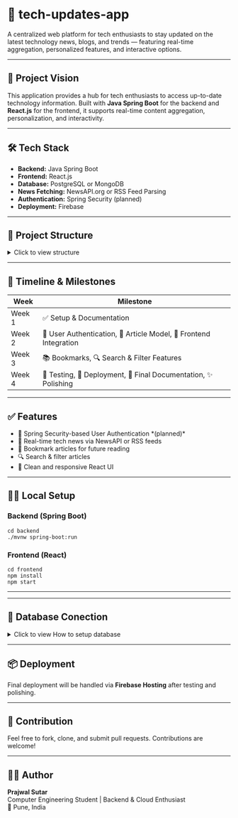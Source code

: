 <!DOCTYPE html>
<html lang="en">

<body>

<h1>📰 tech-updates-app</h1>
<p>A centralized web platform for tech enthusiasts to stay updated on the latest technology news, blogs, and trends — featuring real-time aggregation, personalized features, and interactive options.</p>

<hr />

<h2>🎯 Project Vision</h2>
<p>This application provides a hub for tech enthusiasts to access up-to-date technology information. Built with <strong>Java Spring Boot</strong> for the backend and <strong>React.js</strong> for the frontend, it supports real-time content aggregation, personalization, and interactivity.</p>

<hr />

<h2>🛠 Tech Stack</h2>
<ul>
  <li><strong>Backend:</strong> Java Spring Boot</li>
  <li><strong>Frontend:</strong> React.js</li>
  <li><strong>Database:</strong> PostgreSQL or MongoDB</li>
  <li><strong>News Fetching:</strong> NewsAPI.org or RSS Feed Parsing</li>
  <li><strong>Authentication:</strong> Spring Security (planned)</li>
  <li><strong>Deployment:</strong> Firebase</li>
</ul>

<hr />

<h2>📁 Project Structure</h2>
<details>
  <summary>Click to view structure</summary>
  <pre><code>tech-updates-app/
├── backend/
│   └── src/
│       └── main/
│           ├── java/
│           │   └── com/
│           │       └── notmine/
│           │           └── techupdates/
│           │               ├── TechUpdatesApp.java
│           │               ├── controller/
│           │               ├── service/
│           │               ├── repository/
│           │               └── model/
│           └── resources/
│               └── application.properties
├── pom.xml
│
├── frontend/
│   ├── src/
│   │   ├── components/
│   │   ├── pages/
│   │   ├── App.js
│   │   └── index.js
│   ├── public/
│   │   └── index.html
│   └── package.json
│
├── README.md
└── .gitignore
</code></pre>
</details>

<hr />

<h2>📅 Timeline & Milestones</h2>
<table>
  <thead>
    <tr>
      <th>Week</th>
      <th>Milestone</th>
    </tr>
  </thead>
  <tbody>
    <tr><td>Week 1</td><td>✅ Setup & Documentation</td></tr>
    <tr><td>Week 2</td><td>🔐 User Authentication, 📰 Article Model, 🔄 Frontend Integration</td></tr>
    <tr><td>Week 3</td><td>📚 Bookmarks, 🔍 Search & Filter Features</td></tr>
    <tr><td>Week 4</td><td>🧪 Testing, 🚀 Deployment, 📄 Final Documentation, ✨ Polishing</td></tr>
  </tbody>
</table>

<hr />

<h2>✅ Features</h2>
<ul>
  <li>🔐 Spring Security-based User Authentication *(planned)*</li>
  <li>📰 Real-time tech news via NewsAPI or RSS feeds</li>
  <li>🔖 Bookmark articles for future reading</li>
  <li>🔍 Search & filter articles</li>
  <li>🎨 Clean and responsive React UI</li>
</ul>

<hr />

<h2>🧑‍💻 Local Setup</h2>

<h3>Backend (Spring Boot)</h3>
<pre><code>cd backend
./mvnw spring-boot:run</code></pre>

<h3>Frontend (React)</h3>
<pre><code>cd frontend
npm install
npm start</code></pre>

<hr />

<hr />

<h2>📁 Database Conection</h2>
<details>
  <summary>Click to view How to setup database</summary>
      <h3>1. Setup PostgreSQL locally (initially)</h3>
      <p>Install PostgreSQL locally or on a server.

Create a database for this project, e.g., tech_news_db.

Remember  PostgreSQL username and password (default user is usually postgres).</p>

<h3>2. Add the PostgreSQL Database</h3>
<P>In  pom.xml file, include the PostgreSQL JDBC driver so that Spring Boot knows how to communicate with PostgreSQL:</P>

<pre><code><dependency>
    <groupId>org.postgresql</groupId>
    <artifactId>postgresql</artifactId>
    <scope>runtime</scope>
</dependency>
</code></pre>

<h3>3. Configure Application Properties</h3>
<p>In src/main/resources/application.properties, add the database connection properties:</p>

<pre><code>spring.datasource.url=jdbc:postgresql://localhost:5432/tech_news_db
spring.datasource.username=postgres
spring.datasource.password=your_password_here
# JPA and Hibernate settings
spring.jpa.hibernate.ddl-auto=update
spring.jpa.show-sql=true
</code></pre>
<p>spring.datasource.url specifies the JDBC URL pointing to your PostgreSQL database.

username and password must match your database credentials.

spring.jpa.hibernate.ddl-auto=update tells Hibernate to create or update tables automatically based on your entities.

spring.jpa.show-sql=true enables logging of SQL statements to the console (useful for debugging).</p>

<h3>4. Define JPA entites</h3>

<p>Model classes are annotated with JPA annotations like @Entity, @Table, @Id, and @GeneratedValue to map Java classes to database tables, for example:</p>

<pre><code>@Entity
@Table(name = "users")
public class User {
    @Id
    @GeneratedValue(strategy = GenerationType.IDENTITY)
    private Long id;

    private String userName;
    private String email;
    private String passwordHash;

    // getters and setters...
}
</code></pre>

<h3>5. Create Repository Interfaces</h3>
<p>Repository interfaces extending JpaRepository allow CRUD operations without writing SQL:</p>

<pre><code>@Repository
public interface UserRepository extends JpaRepository<User, Long> {

}
</code></pre>

<h3>6. Use repository in controllers</h3>

<p>Inject your repository in controllers using @Autowired and use methods like save() to persist entities:</p>

<pre><code>@Autowired
private UserRepository userRepository;

@PostMapping("/api/users/register")
public User registerUser(@RequestBody User newUser) {
    return userRepository.save(newUser);
}
</pre></code>

<h3>7. Run and verify</h3>

<p>Start your PostgreSQL server.

Run your Spring Boot application.

Register a user or create records via your API.

Confirm records exist using pgAdmin or SQL queries.</p>

<h2>Summery</h2>

<p>By adding the PostgreSQL driver, configuring connection properties in application.properties, defining JPA entity classes and repositories, and using Spring Data JPA repositories in your application, the backend successfully connects and operates with the PostgreSQL database.</p>

</details>
<hr />

<h2>📦 Deployment</h2>
<p>Final deployment will be handled via <strong>Firebase Hosting</strong> after testing and polishing.</p>

<hr />

<h2>🙌 Contribution</h2>
<p>Feel free to fork, clone, and submit pull requests. Contributions are welcome!</p>

<hr />

<h2>👨‍🎓 Author</h2>
<p><strong>Prajwal Sutar</strong><br />
Computer Engineering Student | Backend & Cloud Enthusiast<br />
📍 Pune, India</p>

</body>
</html>
